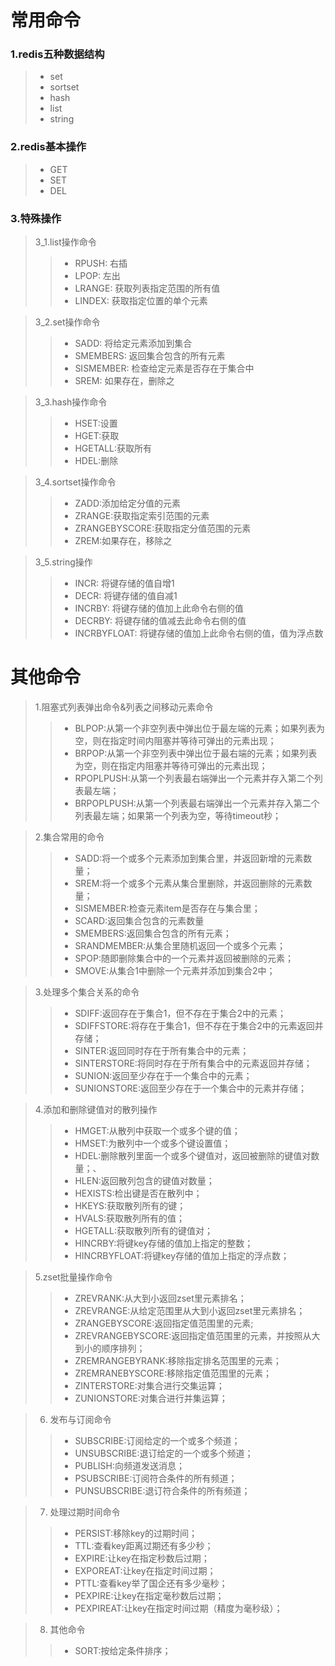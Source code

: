 # 常用命令
### 1.redis五种数据结构
> * set
> * sortset
> * hash
> * list
> * string

### 2.redis基本操作
> * GET
> * SET
> * DEL

### 3.特殊操作
> 3_1.list操作命令
>> * RPUSH: 右插
>> * LPOP: 左出
>> * LRANGE: 获取列表指定范围的所有值
>> * LINDEX: 获取指定位置的单个元素

> 3_2.set操作命令
>> * SADD: 将给定元素添加到集合
>> * SMEMBERS: 返回集合包含的所有元素
>> * SISMEMBER: 检查给定元素是否存在于集合中
>> * SREM: 如果存在，删除之

> 3_3.hash操作命令
>> * HSET:设置
>> * HGET:获取
>> * HGETALL:获取所有
>> * HDEL:删除

> 3_4.sortset操作命令
>> * ZADD:添加给定分值的元素
>> * ZRANGE:获取指定索引范围的元素
>> * ZRANGEBYSCORE:获取指定分值范围的元素
>> * ZREM:如果存在，移除之

> 3_5.string操作
>> * INCR: 将键存储的值自增1
>> * DECR: 将键存储的值自减1
>> * INCRBY: 将键存储的值加上此命令右侧的值
>> * DECRBY: 将键存储的值减去此命令右侧的值
>> * INCRBYFLOAT: 将键存储的值加上此命令右侧的值，值为浮点数

# 其他命令
> 1.阻塞式列表弹出命令&列表之间移动元素命令
>> * BLPOP:从第一个非空列表中弹出位于最左端的元素；如果列表为空，则在指定时间内阻塞并等待可弹出的元素出现；
>> * BRPOP:从第一个非空列表中弹出位于最右端的元素；如果列表为空，则在指定内阻塞并等待可弹出的元素出现；
>> * RPOPLPUSH:从第一个列表最右端弹出一个元素并存入第二个列表最左端；
>> * BRPOPLPUSH:从第一个列表最右端弹出一个元素并存入第二个列表最左端；如果第一个列表为空，等待timeout秒；

> 2.集合常用的命令
>> * SADD:将一个或多个元素添加到集合里，并返回新增的元素数量；
>> * SREM:将一个或多个元素从集合里删除，并返回删除的元素数量；
>> * SISMEMBER:检查元素item是否存在与集合里；
>> * SCARD:返回集合包含的元素数量
>> * SMEMBERS:返回集合包含的所有元素；
>> * SRANDMEMBER:从集合里随机返回一个或多个元素；
>> * SPOP:随即删除集合中的一个元素并返回被删除的元素；
>> * SMOVE:从集合1中删除一个元素并添加到集合2中；

> 3.处理多个集合关系的命令
>> * SDIFF:返回存在于集合1，但不存在于集合2中的元素；
>> * SDIFFSTORE:将存在于集合1，但不存在于集合2中的元素返回并存储；
>> * SINTER:返回同时存在于所有集合中的元素；
>> * SINTERSTORE:将同时存在于所有集合中的元素返回并存储；
>> * SUNION:返回至少存在于一个集合中的元素；
>> * SUNIONSTORE:返回至少存在于一个集合中的元素并存储；

> 4.添加和删除键值对的散列操作
>> * HMGET:从散列中获取一个或多个键的值；
>> * HMSET:为散列中一个或多个键设置值；
>> * HDEL:删除散列里面一个或多个键值对，返回被删除的键值对数量；、
>> * HLEN:返回散列包含的键值对数量；
>> * HEXISTS:检出键是否在散列中；
>> * HKEYS:获取散列所有的键；
>> * HVALS:获取散列所有的值；
>> * HGETALL:获取散列所有的键值对；
>> * HINCRBY:将键key存储的值加上指定的整数；
>> * HINCRBYFLOAT:将键key存储的值加上指定的浮点数；

> 5.zset批量操作命令
>> * ZREVRANK:从大到小返回zset里元素排名；
>> * ZREVRANGE:从给定范围里从大到小返回zset里元素排名；
>> * ZRANGEBYSCORE:返回指定值范围里的元素;
>> * ZREVRANGEBYSCORE:返回指定值范围里的元素，并按照从大到小的顺序排列；
>> * ZREMRANGEBYRANK:移除指定排名范围里的元素；
>> * ZREMRANEBYSCORE:移除指定值范围里的元素；
>> * ZINTERSTORE:对集合进行交集运算；
>> * ZUNIONSTORE:对集合进行并集运算；

> 6. 发布与订阅命令
>> * SUBSCRIBE:订阅给定的一个或多个频道；
>> * UNSUBSCRIBE:退订给定的一个或多个频道；
>> * PUBLISH:向频道发送消息；
>> * PSUBSCRIBE:订阅符合条件的所有频道；
>> * PUNSUBSCRIBE:退订符合条件的所有频道；

> 7. 处理过期时间命令
>> * PERSIST:移除key的过期时间；
>> * TTL:查看key距离过期还有多少秒；
>> * EXPIRE:让key在指定秒数后过期；
>> * EXPOREAT:让key在指定时间过期；
>> * PTTL:查看key举了国企还有多少毫秒；
>> * PEXPIRE:让key在指定毫秒数后过期；
>> * PEXPIREAT:让key在指定时间过期（精度为毫秒级）；

> 8. 其他命令
>> * SORT:按给定条件排序；